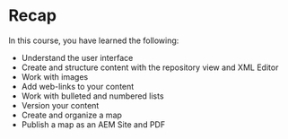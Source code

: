 # Recap

In this course, you have learned the following:
- Understand the user interface
- Create and structure content with the repository view and XML Editor
- Work with images
- Add web-links to your content
- Work with bulleted and numbered lists
- Version your content
- Create and organize a map
- Publish a map as an AEM Site and PDF

